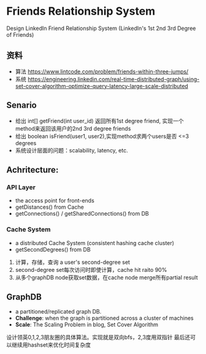 # Friends Relationship System
Design LinkedIn Friend Relationship System
(LinkedIn's 1st 2nd 3rd Degree of Friends)

## 资料
- 算法 https://www.lintcode.com/problem/friends-within-three-jumps/
- 系统 https://engineering.linkedin.com/real-time-distributed-graph/using-set-cover-algorithm-optimize-query-latency-large-scale-distributed

## Senario
- 给出 int[] getFriend(int user_id) 返回所有1st degree friend, 实现一个method来返回该用户的2nd 3rd degree friends
- 给出 boolean isFriend(user1, user2),实现method求两个users是否 <=3 degrees
- 系统设计层面的问题：scalability, latency, etc.

## Achritecture:
### API Layer
- the access point for front-ends
- getDistances() from Cache
- getConnections() / getSharedConnections() from DB

### Cache System
- a distributed Cache System (consistent hashing cache cluster)
- getSecondDegrees() from DB

1. 计算，存储，查询 a user's second-degree set
2. second-degree set每次访问时即使计算，cache hit raito 90%
3. 从多个graphDB node获取set数据，在cache node merge所有partial result

## GraphDB
- a partitioned/replicated graph DB.
- **Challenge**: when the graph is partitioned across a cluster of machines
- **Scale**: The Scaling Problem in blog, Set Cover Algorithm

设计领英0,1,2,3朋友圈的具体算法。实现就是双向bfs，2,3度用双指针
最后还可以继续用hashset来优化时间复杂度

